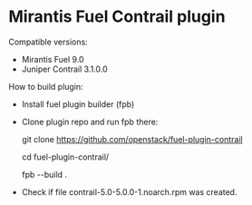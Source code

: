 Mirantis Fuel Contrail plugin
=============================

Compatible versions:

- Mirantis Fuel 9.0
- Juniper Contrail 3.1.0.0

How to build plugin:

- Install fuel plugin builder (fpb)
- Clone plugin repo and run fpb there:

    git clone https://github.com/openstack/fuel-plugin-contrail

    cd fuel-plugin-contrail/

    fpb --build .

- Check if file contrail-5.0-5.0.0-1.noarch.rpm was created.
